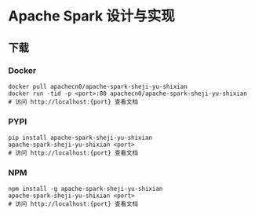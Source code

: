 # Apache Spark 设计与实现

## 下载

### Docker

```
docker pull apachecn0/apache-spark-sheji-yu-shixian
docker run -tid -p <port>:80 apachecn0/apache-spark-sheji-yu-shixian
# 访问 http://localhost:{port} 查看文档
```

### PYPI

```
pip install apache-spark-sheji-yu-shixian
apache-spark-sheji-yu-shixian <port>
# 访问 http://localhost:{port} 查看文档
```

### NPM

```
npm install -g apache-spark-sheji-yu-shixian
apache-spark-sheji-yu-shixian <port>
# 访问 http://localhost:{port} 查看文档
```